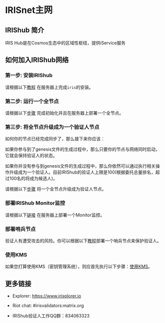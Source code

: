 # IRISnet主网

## IRIShub 简介

IRIS Hub是在Cosmos生态中的区域性枢纽，提供iService服务

## 如何加入IRIShub网络

### 第一步: 安装IRIShub

请根据以下[教程](../software/How-to-install-irishub.md) 在服务器上完成`iris`的安装。

### 第二步: 运行一个全节点

请根据以下[步骤](Full-Node.md) 完成初始化并且在服务器上部署一个全节点。

### 第三步: 将全节点升级成为一个验证人节点

如何你的节点已经完成同步了，那么接下来你应该：

如果你参与到了genesis文件的生成过程中，那么只要你的节点与网络同时启动，它就会保持验证人的状态。

如果你并没有参与到genesis文件的生成过程中，那么你依然可以通过执行相关操作升级成为一个验证人。目前IRIShub的验证人上限是100(根据委托总量排名，超过100名的将成为候选人)。

请根据以下[步骤](Validator-Node.md) 将一个全节点升级成为验证人节点。

### 部署IRIShub Monitor监控

请根据以下[链接](../software/monitor.md) 在服务器上部署一个Monitor监控。

### 部署哨兵节点

验证人有遭受攻击的风险。你可以根据以下[教程](../software/sentry.md)部署一个哨兵节点来保护验证人。

### 使用KMS
如果您打算使用KMS（密钥管理系统），则应首先执行以下步骤：[使用KMS](../software/kms/kms.md)。

##  更多链接


* Explorer: <https://www.irisplorer.io>

* Riot chat: #irisvalidators:matrix.org

* IRIShub验证人工作QQ群：834063323